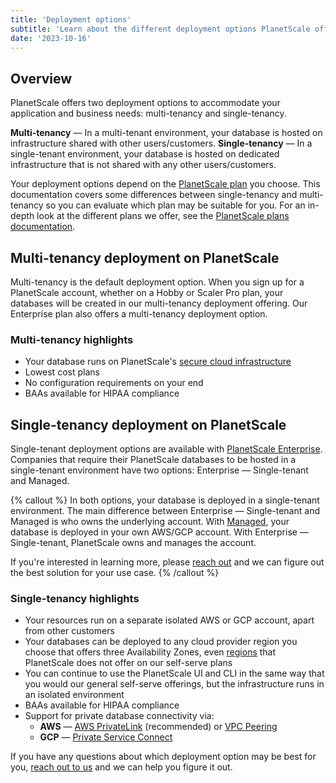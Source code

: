 ```yaml
---
title: 'Deployment options'
subtitle: 'Learn about the different deployment options PlanetScale offers.'
date: '2023-10-16'
---
```


## Overview

PlanetScale offers two deployment options to accommodate your application and business needs: multi-tenancy and single-tenancy.

**Multi-tenancy** &mdash; In a multi-tenant environment, your database is hosted on infrastructure shared with other users/customers.
**Single-tenancy** &mdash; In a single-tenant environment, your database is hosted on dedicated infrastructure that is not shared with any other users/customers.

Your deployment options depend on the [PlanetScale plan](/docs/concepts/planetscale-plans) you choose. This documentation covers some differences between single-tenancy and multi-tenancy so you can evaluate which plan may be suitable for you. For an in-depth look at the different plans we offer, see the [PlanetScale plans documentation](/docs/concepts/planetscale-plans).

## Multi-tenancy deployment on PlanetScale

Multi-tenancy is the default deployment option. When you sign up for a PlanetScale account, whether on a Hobby or Scaler Pro plan, your databases will be created in our multi-tenancy deployment offering. Our Enterprise plan also offers a multi-tenancy deployment option.

### Multi-tenancy highlights

- Your database runs on PlanetScale's [secure cloud infrastructure](/docs/concepts/security)
- Lowest cost plans
- No configuration requirements on your end
- BAAs available for HIPAA compliance

## Single-tenancy deployment on PlanetScale

Single-tenant deployment options are available with [PlanetScale Enterprise](/docs/concepts/planetscale-plans#planetscale-enterprise-plan). Companies that require their PlanetScale databases to be hosted in a single-tenant environment have two options: Enterprise &mdash; Single-tenant and Managed.

{% callout %}
In both options, your database is deployed in a single-tenant environment. The main difference between Enterprise &mdash; Single-tenant and Managed is who owns the underlying account. With [Managed](/docs/enterprise/managed/overview), your database is deployed in your own AWS/GCP account. With Enterprise &mdash; Single-tenant, PlanetScale owns and manages the account.

If you're interested in learning more, please [reach out](/contact) and we can figure out the best solution for your use case.
{% /callout %}

### Single-tenancy highlights

- Your resources run on a separate isolated AWS or GCP account, apart from other customers
- Your databases can be deployed to any cloud provider region you choose that offers three Availability Zones, even [regions](/docs/concepts/regions) that PlanetScale does not offer on our self-serve plans
- You can continue to use the PlanetScale UI and CLI in the same way that you would our general self-serve offerings, but the infrastructure runs in an isolated environment
- BAAs available for HIPAA compliance
- Support for private database connectivity via:
  - **AWS** &mdash; [AWS PrivateLink](https://aws.amazon.com/privatelink/) (recommended) or [VPC Peering](https://docs.aws.amazon.com/vpc/latest/peering/what-is-vpc-peering.html)
  - **GCP** &mdash; [Private Service Connect](https://cloud.google.com/vpc/docs/private-access-options)

If you have any questions about which deployment option may be best for you, [reach out to us](/contact) and we can help you figure it out.
